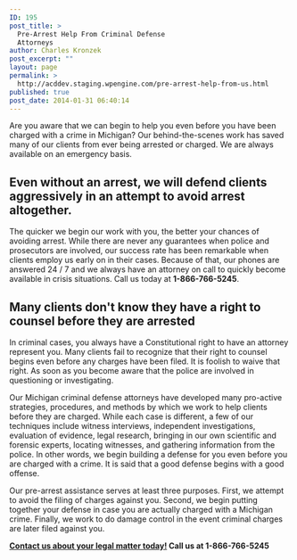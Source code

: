```yaml
---
ID: 195
post_title: >
  Pre-Arrest Help From Criminal Defense
  Attorneys
author: Charles Kronzek
post_excerpt: ""
layout: page
permalink: >
  http://acddev.staging.wpengine.com/pre-arrest-help-from-us.html
published: true
post_date: 2014-01-31 06:40:14
---
```

Are you aware that we can begin to help you even before you have been charged with a crime in Michigan? Our behind-the-scenes work has saved many of our clients from ever being arrested or charged. We are always available on an emergency basis.
<h2>Even without an arrest, we will defend clients aggressively in an attempt to avoid arrest altogether.</h2>
The quicker we begin our work with you, the better your chances of avoiding arrest. While there are never any guarantees when police and prosecutors are involved, our success rate has been remarkable when clients employ us early on in their cases. Because of that, our phones are answered 24 / 7 and we always have an attorney on call to quickly become available in crisis situations. Call us today at <b>1-866-766-5245</b>.
<h2>Many clients don't know they have a right to counsel before they are arrested</h2>
In criminal cases, you always have a Constitutional right to have an attorney represent you. Many clients fail to recognize that their right to counsel begins even before any charges have been filed. It is foolish to waive that right. As soon as you become aware that the police are involved in questioning or investigating.

Our Michigan criminal defense attorneys have developed many pro-active strategies, procedures, and methods by which we work to help clients before they are charged. While each case is different, a few of our techniques include witness interviews, independent investigations, evaluation of evidence, legal research, bringing in our own scientific and forensic experts, locating witnesses, and gathering information from the police. In other words, we begin building a defense for you even before you are charged with a crime. It is said that a good defense begins with a good offense.

Our pre-arrest assistance serves at least three purposes. First, we attempt to avoid the filing of charges against you. Second, we begin putting together your defense in case you are actually charged with a Michigan crime. Finally, we work to do damage control in the event criminal charges are later filed against you.

<a href="http://acddev.staging.wpengine.com/contact-us.html"><b>Contact us about your legal matter today!</b></a><b> Call us at <b>1-866-766-5245</b>
</b>
